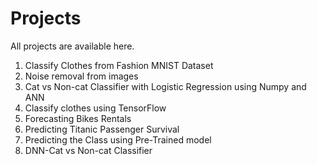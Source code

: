 # Projects
All projects are available here. 
1. Classify Clothes from Fashion MNIST Dataset
2. Noise removal from images
3. Cat vs Non-cat Classifier with Logistic Regression using Numpy and ANN
4. Classify clothes using TensorFlow
5. Forecasting Bikes Rentals
6. Predicting Titanic Passenger Survival
7. Predicting the Class using Pre-Trained model
8. DNN-Cat vs Non-cat Classifier
